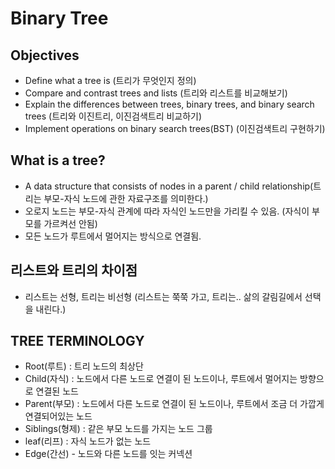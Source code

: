 # Binary Tree
## Objectives
- Define what a tree is (트리가 무엇인지 정의)
- Compare and contrast trees and lists (트리와 리스트를 비교해보기)
- Explain the differences between trees, binary trees, and binary search trees (트리와 이진트리, 이진검색트리 비교하기)
- Implement operations on binary search trees(BST) (이진검색트리 구현하기)

## What is a tree?
- A data structure that consists of nodes in a parent / child relationship(트리는 부모-자식 노드에 관한 자료구조를 의미한다.)
- 오로지 노드는 부모-자식 관계에 따라 자식인 노드만을 가리킬 수 있음. (자식이 부모를 가르켜선 안됨)
- 모든 노드가 루트에서 멀어지는 방식으로 연결됨.

## 리스트와 트리의 차이점
- 리스트는 선형, 트리는 비선형 (리스트는 쭉쭉 가고, 트리는.. 삶의 갈림길에서 선택을 내린다.)

## TREE TERMINOLOGY
- Root(루트) : 트리 노드의 최상단
- Child(자식) : 노드에서 다른 노드로 연결이 된 노드이나, 루트에서 멀어지는 방향으로 연결된 노드
- Parent(부모) : 노드에서 다른 노드로 연결이 된 노드이나, 루트에서 조금 더 가깝게 연결되어있는 노드
- Siblings(형제) : 같은 부모 노드를 가지는 노드 그룹
- leaf(리프) : 자식 노드가 없는 노드
- Edge(간선) - 노드와 다른 노드를 잇는 커넥션